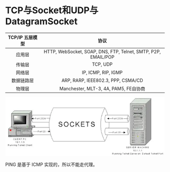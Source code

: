 # TCP与Socket和UDP与DatagramSocket

| TCP/IP 五层模型 |                             协议                             |
| :-------------: | :----------------------------------------------------------: |
|     应用层      | HTTP, WebSocket, SOAP, DNS, FTP, Telnet, SMTP, P2P, EMAIL/POP |
|     传输层      |                           TCP, UDP                           |
|     网络层      |                     IP, ICMP, RIP, IGMP                      |
|   数据链路层    |              ARP, RARP, IEEE802.3, PPP, CSMA/CD              |
|     物理层      |            Manchester, MLT-3, 4A, PAM5, FE自协商             |

![img](./assets/webp.webp)

PING 是基于 ICMP 实现的，所以不能走代理。
